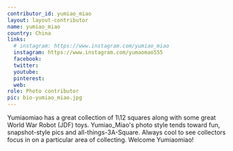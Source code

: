```yaml
---
contributor_id: yumiao_miao
layout: layout-contributor
name: yumiao_miao
country: China
links:
  # instagram: https://www.instagram.com/yumiao_miao
  instagram: https://www.instagram.com/yumaomao555
  facebook:
  twitter: 
  youtube:
  pinterest: 
  web: 
role: Photo contributor
pic: bio-yumiao_miao.jpg
---
```

Yumiaomiao has a great collection of 1\12 squares along with some great World War Robot (JDF) toys. Yumiao_Miao's photo style tends toward fun, snapshot-style pics and all-things-3A-Square. Always cool to see collectors focus in on a particular area of collecting. Welcome Yumiaomiao!